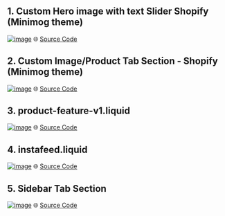 
## 1. Custom Hero image with text Slider  Shopify (Minimog theme) 
[<img src="https://i.ibb.co.com/4nYX7dqr/image.png" alt="image" border="0">](https://ibb.co.com/Txb7kLf3)
🌐 [Source Code](https://github.com/ih-ismail/sections-for-shopify-/blob/main/custom-hero-image-with-slider.liquid)

## 2. Custom Image/Product Tab Section - Shopify (Minimog theme)
[<img src="https://i.ibb.co.com/VWJQRjMc/image.png" alt="image" border="0">](https://ibb.co.com/ns6n9gQN)
🌐 [Source Code](https://github.com/ih-ismail/sections-for-shopify-/blob/main/custon-image-tab.liquid)

## 3. product-feature-v1.liquid
[<img src="https://i.ibb.co.com/Q36mmxFW/image.png" alt="image" border="0">](https://ibb.co.com/ZphTTb6Q)
🌐 [Source Code](https://github.com/ih-ismail/sections-for-shopify-/blob/main/product-feature-v1.liquid)

## 4. instafeed.liquid 
[<img src="https://i.ibb.co.com/HD27jzkm/image.png" alt="image" border="0">](https://ibb.co.com/d0cBR2zn)
🌐 [Source Code](https://github.com/ih-ismail/sections-for-shopify-/blob/main/instafeed.liquid)

## 5. Sidebar Tab Section
[<img src="https://i.ibb.co.com/MDqKZYZC/image.png" alt="image" border="0">](https://ibb.co.com/fYmZqhqx)
🌐 [Source Code](https://github.com/ih-ismail/sections-for-shopify-/blob/main/Sidebar%20Tab%20Section)


